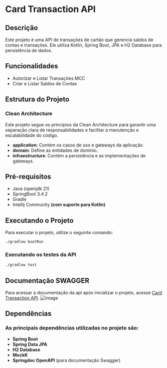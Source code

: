 # Card Transaction API

## Descrição
Este projeto é uma API de transações de cartão que gerencia saldos de contas e transações.
Ele utiliza Kotlin, Spring Boot, JPA e H2 Database para persistência de dados.

## Funcionalidades
* Autorizar e Listar Transações MCC
* Criar e Listar Saldos de Contas

## Estrutura do Projeto
### Clean Architecture
Este projeto segue os princípios da Clean Architecture para garantir uma separação clara de responsabilidades e facilitar a manutenção e escalabilidade do código.
- **application**: Contém os casos de uso e gateways da aplicação.
- **domain**: Define as entidades de domínio.
- **infraestructure**: Contém a persistência e as implementações de gateways.

## Pré-requisitos
* Java (openjdk 21)
* SpringBoot 3.4.2
* Gradle
* Intellij Community **(com suporte para Kotlin)**

## Executando o Projeto
Para executar o projeto, utilize o seguinte comando:
````bash
./gradlew bootRun
````
### Executando os testes da API
````bash
./gradlew test
````

## Documentação SWAGGER
Para acessar a documentação da api após inicializar o projeto, acesse [Card Transaction API](http://localhost:8080/swagger-ui/index.html).
![image](https://github.com/user-attachments/assets/a68b982a-c0e6-4826-92d6-5b234a218f8c)

## Dependências
### As principais dependências utilizadas no projeto são:
- **Spring Boot**
- **Spring Data JPA**
- **H2 Database**
- **MockK**
- **Springdoc OpenAPI** (para documentação Swagger)
